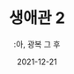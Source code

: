---
title: 생애관 2
subtitle: ":아, 광복 그 후"
date: 2021-12-21
summary: 2015년 광복 70년을 맞이하여 마련된 공간이다. 해방 후 이어진 일본군성노예제 피해자들의 굴곡진 삶을 한국 현대사와 함께 조명하고 있다. 강인하게 삶을 일구어 온 생존자들의 모습을 마주하고 진정한 해방을 염원하는 공간이기도 하다. 
draft: false
weight: 12
image: https://r2.womenandwarmuseum.net/exhibition/(3)2층/생애관2/LHS_1883.jpg
layout: view01
resources:
- partial_layout: full-1
  components: 
  - name: item-01
    params:
      icon: photo
    src: https://r2.womenandwarmuseum.net/exhibition/(3)2층/생애관2/LHS_0150.jpg
    description: 
    target:
- partial_layout: horizontal-4    
  components: 
    - name: 전시(전경1)
      params:
        icon: photo
      src: https://r2.womenandwarmuseum.net/exhibition/(3)2층/생애관2/LHS_0152.jpg
      description:
      target:
    - name: 전시(전경2)
      params:
        icon: photo
      src: https://r2.womenandwarmuseum.net/exhibition/(3)2층/생애관2/LHS_0153.jpg
      description:
      target:  
    - name: 전시(전경3)
      params:
        icon: photo
      src: https://r2.womenandwarmuseum.net/exhibition/(3)2층/생애관2/LHS_0825.jpg
      description:
      target:
    - name: 전시(전경4)
      params:
        icon: photo
      src: https://r2.womenandwarmuseum.net/exhibition/(3)2층/생애관2/LHS_0828.jpg
      description: 
      target:
- partial_layout: diagonal-2
  components: 
  - name:
    params:
      icon: photo
    src: https://r2.womenandwarmuseum.net/exhibition/(3)2층/생애관2/LHS_1883.jpg
    description:
    target:
  - name:
    params:
      icon: photo
    src: https://r2.womenandwarmuseum.net/exhibition/(3)2층/생애관2/LHS_1878.jpg
    description: 
    target:        
---